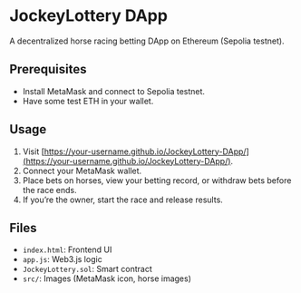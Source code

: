 # JockeyLottery DApp

A decentralized horse racing betting DApp on Ethereum (Sepolia testnet).

## Prerequisites
- Install MetaMask and connect to Sepolia testnet.
- Have some test ETH in your wallet.

## Usage
1. Visit [https://your-username.github.io/JockeyLottery-DApp/](https://your-username.github.io/JockeyLottery-DApp/).
2. Connect your MetaMask wallet.
3. Place bets on horses, view your betting record, or withdraw bets before the race ends.
4. If you’re the owner, start the race and release results.

## Files
- `index.html`: Frontend UI
- `app.js`: Web3.js logic
- `JockeyLottery.sol`: Smart contract
- `src/`: Images (MetaMask icon, horse images)
